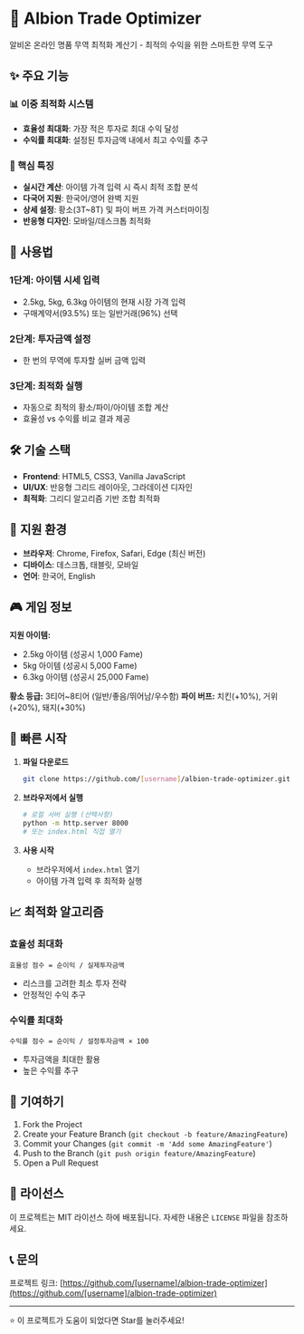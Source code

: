 # 🏪 Albion Trade Optimizer

알비온 온라인 명품 무역 최적화 계산기 - 최적의 수익을 위한 스마트한 무역 도구

## ✨ 주요 기능

### 📊 이중 최적화 시스템
- **효율성 최대화**: 가장 적은 투자로 최대 수익 달성
- **수익률 최대화**: 설정된 투자금액 내에서 최고 수익률 추구

### 🎯 핵심 특징
- **실시간 계산**: 아이템 가격 입력 시 즉시 최적 조합 분석
- **다국어 지원**: 한국어/영어 완벽 지원
- **상세 설정**: 황소(3T~8T) 및 파이 버프 가격 커스터마이징
- **반응형 디자인**: 모바일/데스크톱 최적화

## 🚀 사용법

### 1단계: 아이템 시세 입력
- 2.5kg, 5kg, 6.3kg 아이템의 현재 시장 가격 입력
- 구매계약서(93.5%) 또는 일반거래(96%) 선택

### 2단계: 투자금액 설정
- 한 번의 무역에 투자할 실버 금액 입력

### 3단계: 최적화 실행
- 자동으로 최적의 황소/파이/아이템 조합 계산
- 효율성 vs 수익률 비교 결과 제공

## 🛠️ 기술 스택

- **Frontend**: HTML5, CSS3, Vanilla JavaScript
- **UI/UX**: 반응형 그리드 레이아웃, 그라데이션 디자인
- **최적화**: 그리디 알고리즘 기반 조합 최적화

## 📱 지원 환경

- **브라우저**: Chrome, Firefox, Safari, Edge (최신 버전)
- **디바이스**: 데스크톱, 태블릿, 모바일
- **언어**: 한국어, English

## 🎮 게임 정보

**지원 아이템:**
- 2.5kg 아이템 (성공시 1,000 Fame)
- 5kg 아이템 (성공시 5,000 Fame)  
- 6.3kg 아이템 (성공시 25,000 Fame)

**황소 등급:** 3티어~8티어 (일반/좋음/뛰어남/우수함)
**파이 버프:** 치킨(+10%), 거위(+20%), 돼지(+30%)

## 🚀 빠른 시작

1. **파일 다운로드**
   ```bash
   git clone https://github.com/[username]/albion-trade-optimizer.git
   ```

2. **브라우저에서 실행**
   ```bash
   # 로컬 서버 실행 (선택사항)
   python -m http.server 8000
   # 또는 index.html 직접 열기
   ```

3. **사용 시작**
   - 브라우저에서 `index.html` 열기
   - 아이템 가격 입력 후 최적화 실행

## 📈 최적화 알고리즘

### 효율성 최대화
```
효율성 점수 = 순이익 / 실제투자금액
```
- 리스크를 고려한 최소 투자 전략
- 안정적인 수익 추구

### 수익률 최대화  
```
수익률 점수 = 순이익 / 설정투자금액 × 100
```
- 투자금액을 최대한 활용
- 높은 수익률 추구

## 🤝 기여하기

1. Fork the Project
2. Create your Feature Branch (`git checkout -b feature/AmazingFeature`)
3. Commit your Changes (`git commit -m 'Add some AmazingFeature'`)
4. Push to the Branch (`git push origin feature/AmazingFeature`)
5. Open a Pull Request

## 📄 라이선스

이 프로젝트는 MIT 라이선스 하에 배포됩니다. 자세한 내용은 `LICENSE` 파일을 참조하세요.

## 📞 문의

프로젝트 링크: [https://github.com/[username]/albion-trade-optimizer](https://github.com/[username]/albion-trade-optimizer)

---

⭐ 이 프로젝트가 도움이 되었다면 Star를 눌러주세요!
